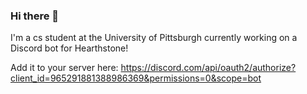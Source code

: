 ### Hi there 👋
I'm a cs student at the University of Pittsburgh currently working on a Discord bot for Hearthstone!

Add it to your server here: https://discord.com/api/oauth2/authorize?client_id=965291881388986369&permissions=0&scope=bot
